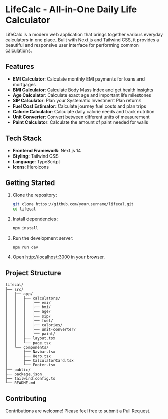 # LifeCalc - All-in-One Daily Life Calculator

LifeCalc is a modern web application that brings together various everyday calculators in one place. Built with Next.js and Tailwind CSS, it provides a beautiful and responsive user interface for performing common calculations.

## Features

- **EMI Calculator**: Calculate monthly EMI payments for loans and mortgages
- **BMI Calculator**: Calculate Body Mass Index and get health insights
- **Age Calculator**: Calculate exact age and important life milestones
- **SIP Calculator**: Plan your Systematic Investment Plan returns
- **Fuel Cost Estimator**: Calculate journey fuel costs and plan trips
- **Calorie Calculator**: Calculate daily calorie needs and track nutrition
- **Unit Converter**: Convert between different units of measurement
- **Paint Calculator**: Calculate the amount of paint needed for walls

## Tech Stack

- **Frontend Framework**: Next.js 14
- **Styling**: Tailwind CSS
- **Language**: TypeScript
- **Icons**: Heroicons

## Getting Started

1. Clone the repository:
   ```bash
   git clone https://github.com/yourusername/lifecal.git
   cd lifecal
   ```

2. Install dependencies:
   ```bash
   npm install
   ```

3. Run the development server:
   ```bash
   npm run dev
   ```

4. Open [http://localhost:3000](http://localhost:3000) in your browser.

## Project Structure

```
lifecal/
├── src/
│   ├── app/
│   │   ├── calculators/
│   │   │   ├── emi/
│   │   │   ├── bmi/
│   │   │   ├── age/
│   │   │   ├── sip/
│   │   │   ├── fuel/
│   │   │   ├── calories/
│   │   │   ├── unit-converter/
│   │   │   └── paint/
│   │   ├── layout.tsx
│   │   └── page.tsx
│   └── components/
│       ├── Navbar.tsx
│       ├── Hero.tsx
│       ├── CalculatorCard.tsx
│       └── Footer.tsx
├── public/
├── package.json
├── tailwind.config.ts
└── README.md
```

## Contributing

Contributions are welcome! Please feel free to submit a Pull Request.
